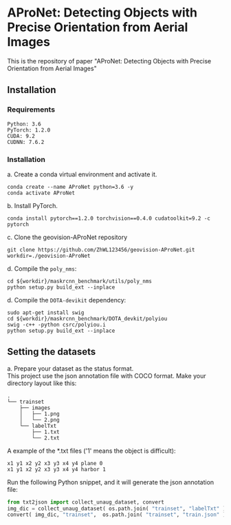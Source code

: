 # AProNet: Detecting Objects with Precise Orientation from Aerial Images
This is the repository of paper "AProNet: Detecting Objects with Precise Orientation from Aerial Images"
## Installation
### Requirements
```
Python: 3.6  
PyTorch: 1.2.0
CUDA: 9.2    
CUDNN: 7.6.2  
```
### Installation
a. Create a conda virtual environment and activate it. 
```
conda create --name AProNet python=3.6 -y  
conda activate AProNet  
```
b. Install PyTorch. 
```
conda install pytorch==1.2.0 torchvision==0.4.0 cudatoolkit=9.2 -c pytorch
```
c. Clone the geovision-AProNet repository
```
git clone https://github.com/ZhWL123456/geovision-AProNet.git
workdir=./geovision-AProNet
```
d. Compile the `poly_nms`:    
```
cd ${workdir}/maskrcnn_benchmark/utils/poly_nms  
python setup.py build_ext --inplace  
```
d. Compile the `DOTA-devikit` dependency:   
```
sudo apt-get install swig  
cd ${workdir}/maskrcnn_benchmark/DOTA_devkit/polyiou  
swig -c++ -python csrc/polyiou.i  
python setup.py build_ext --inplace  
```
## Setting the datasets
a. Prepare your dataset as the status format.   
This project use the json annotation file with COCO format.
Make your directory layout like this:
```
.
└── trainset
    ├── images
    │   ├── 1.png
    │   └── 2.png
    └── labelTxt
        ├── 1.txt
        └── 2.txt
```
A example of the \*.txt files ('1' means the object is difficult):
```
x1 y1 x2 y2 x3 y3 x4 y4 plane 0
x1 y1 x2 y2 x3 y3 x4 y4 harbor 1
```
Run the following Python snippet, and it will generate the json annotation file:
```python
from txt2json import collect_unaug_dataset, convert
img_dic = collect_unaug_dataset( os.path.join( "trainset", "labelTxt" ) )
convert( img_dic, "trainset",  os.path.join( "trainset", "train.json" ) )
```
